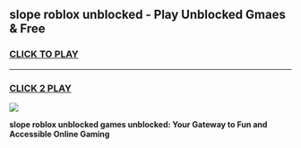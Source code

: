 
## slope roblox unblocked - Play Unblocked Gmaes & Free
<h3>
<a href="https://news.freeplayer.one?title=slope_roblox_unblocked&ref=23F">CLICK TO PLAY</a></h3>
<hr>

<h3>
<a href="https://news.freeplayer.one?title=slope_roblox_unblocked&ref=23F">CLICK 2 PLAY</a>
  
</h3>

<a href="https://news.freeplayer.one?title=slope_roblox_unblocked&ref=23F/"><img src="https://clearcache.store/games.png"></a>


**slope roblox unblocked games unblocked: Your Gateway to Fun and Accessible Online Gaming**
